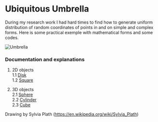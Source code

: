 # Ubiquitous Umbrella
During my research work I had hard times to find how to generate uniform distribution of random coordinates of points in and on simple and complex forms. Here is some practical exemple with mathematical forms and some codes.

![Umbrella](https://images.curiator.com/images/t_x/art/d765c771099e262c0232b727526e113f/sylvia-plath-the-ubiquitous-umbrella-1955.jpg)

### Documentation and explanations
1. 2D objects<br/>
1.1 [Disk](https://github.com/AymericFerreira/ubiquitous-umbrella/blob/master/doc/Disk.md)<br/>
1.2 [Square](https://github.com/AymericFerreira/ubiquitous-umbrella/blob/master/doc/Square.md) 

2. 3D objects<br/>
2.1 [Sphere](https://github.com/AymericFerreira/ubiquitous-umbrella/blob/master/doc/Sphere.md)<br/>
2.2 [Cylinder](https://github.com/AymericFerreira/ubiquitous-umbrella/blob/master/doc/Cylinder.md)<br/>
2.3 [Cube](https://github.com/AymericFerreira/ubiquitous-umbrella/blob/master/doc/Cube.md)

Drawing by Sylvia Plath (https://en.wikipedia.org/wiki/Sylvia_Plath)